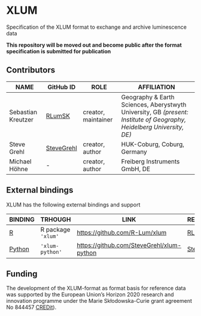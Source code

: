# XLUM

Specification of the XLUM format to exchange and archive luminescence data

**This repository will be moved out and become public after
the format specification is submitted for publication**

## Contributors 

| NAME      | GitHub ID   |  ROLE  |   AFFILIATION    
|-----------|-------------|--------|-------------------|
Sebastian Kreutzer | [RLumSK](https://github.com/RLumSK) | creator, maintainer | Geography & Earth Sciences, Aberystwyth University, GB *(present: Institute of Geography, Heidelberg University, DE)*
Steve Grehl | [SteveGrehl](https://github.com/SteveGrehl) | creator, author | HUK-Coburg, Coburg, Germany
Michael Höhne | - | creator, author | Freiberg Instruments GmbH, DE 

## External bindings

XLUM has the following external bindings and support

| BINDING   | TRHOUGH | LINK    |RESPONSIBLE
| ----------|---------| --------|------------
[R](https://www.r-project.org) | R package `'xlum'` |https://github.com/R-Lum/xlum | [RLumSK](https://github.com/RLumSK)
[Python](https://www.python.org) | `'xlum-python'` | https://github.com/SteveGrehl/xlum-python | [SteveGrehl](https://github.com/SteveGrehl)

## Funding

The development of the XLUM-format as format basis for reference data
was supported by the European Union’s Horizon 2020 research and innovation programme under the Marie Skłodowska-Curie grant agreement No 844457 [CREDit](https://cordis.europa.eu/project/id/844457)).

